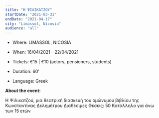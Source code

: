 ```yaml
---
title: "Η ΨΙΛΙΚΑΤΖΟΥ"
startDate: "2021-03-31"
endDate: "2021-04-17"
city: "Limassol, Nicosia"
audience: "all"
---
```

- Where: LIMASSOL, NICOSIA

- When: 16/04/2021 - 22/04/2021

- Tickets: €15 | €10 (actors, pensioners, students)

- Duration: 60'

- Language: Greek


**About the event:**

Η Ψιλικατζού, μια θεατρική διασκευή του ομώνυμου βιβλίου της Κωνσταντίνας Δελημήτρου
Διαθέσιμες Θέσεις: 50
Κατάλληλο για άνω των 15 ετών

